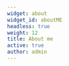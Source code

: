 ```yaml
---
widget: about
widget_id: aboutME
headless: true
weight: 12
title: About me
active: true
author: admin
---
```

